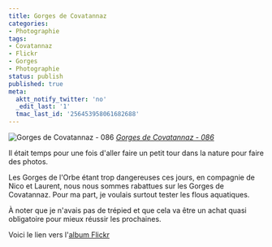 ```yaml
---
title: Gorges de Covatannaz
categories:
- Photographie
tags:
- Covatannaz
- Flickr
- Gorges
- Photographie
status: publish
published: true
meta:
  aktt_notify_twitter: 'no'
  _edit_last: '1'
  tmac_last_id: '256453958061682688'
---
```

<img src="https://farm4.static.flickr.com/3400/3437066353_6c81c34013.jpg" alt="Gorges de Covatannaz - 086" />
<em><a title="photo sharing" href="https://www.flickr.com/photos/alienlebarge/3437066353/">Gorges de Covatannaz - 086</a></em>

Il était temps pour une fois d'aller faire un petit tour dans la nature pour faire des photos.

Les Gorges de l'Orbe étant trop dangereuses ces jours, en compagnie de Nico et Laurent, nous nous sommes rabattues sur les Gorges de Covatannaz. Pour ma part, je voulais surtout tester les flous aquatiques.

À noter que je n'avais pas de trépied et que cela va être un achat quasi obligatoire pour mieux réussir les prochaines.

Voici le lien vers l'<a href="https://www.flickr.com/photos/alienlebarge/sets/72157616612769475/" title="L'album des Gorges de Covatannaz">album Flickr</a>
